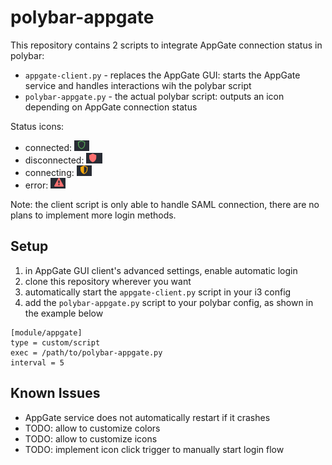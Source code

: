 # polybar-appgate

This repository contains 2 scripts to integrate AppGate connection status in polybar:

* `appgate-client.py` - replaces the AppGate GUI: starts the AppGate service and handles interactions wih the polybar script
* `polybar-appgate.py` - the actual polybar script: outputs an icon depending on AppGate connection status

Status icons:

* connected: ![connected](images/icon-connected.png)
* disconnected: ![disconnected](images/icon-disconnected.png)
* connecting: ![disconnected](images/icon-connecting.png)
* error: ![error](images/icon-error.png)

Note: the client script is only able to handle SAML connection, there are no plans to implement more login methods.

## Setup

1. in AppGate GUI client's advanced settings, enable automatic login
1. clone this repository wherever you want
1. automatically start the `appgate-client.py` script in your i3 config
1. add the `polybar-appgate.py` script to your polybar config, as shown in the example below

```text
[module/appgate]
type = custom/script
exec = /path/to/polybar-appgate.py
interval = 5
```

## Known Issues

* AppGate service does not automatically restart if it crashes
* TODO: allow to customize colors
* TODO: allow to customize icons
* TODO: implement icon click trigger to manually start login flow

